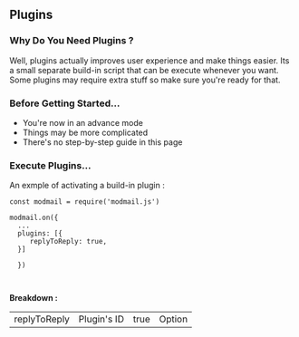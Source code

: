## Plugins

### **Why Do You Need Plugins** ?

Well, plugins actually improves user experience and make things easier. Its a small separate build-in script that can be execute whenever you want. Some plugins may require extra stuff so make sure you're ready for that.


### **Before Getting Started...**

- You're now in an advance mode
- Things may be more complicated
- There's no step-by-step guide in this page


### **Execute Plugins**...

An exmple of activating a build-in plugin :

```
const modmail = require('modmail.js') 

modmail.on({ 
  ...
  plugins: [{
     replyToReply: true,
  }]
  
  })
  
  
 ```
**Breakdown :** 

<table>
   <td>
         replyToReply
    </td>
    <td>
      Plugin's ID
    </td>


   <td>
         true
    </td>
    <td>
      Option <boolean>
    </td>

  </table>   
